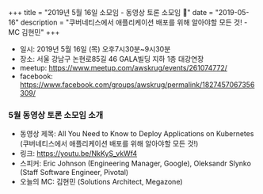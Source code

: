 +++
title = "2019년 5월 16일 소모임 - 동영상 토론 소모임 🎥"
date = "2019-05-16"
description = "쿠버네티스에서 애플리케이션 배포를 위해 알아야할 모든 것! - MC 김현민"
+++

- 일시: 2019년 5월 16일 (목) 오후7시30분~9시30분
- 장소: 서울 강남구 논현로85길 46 GALA빌딩 지하 1층 대강연장
- meetup: https://www.meetup.com/awskrug/events/261074772/
- facebook: https://www.facebook.com/groups/awskrug/permalink/1827457067356309/

### 5월 동영상 토론 소모임 소개
- 동영상 제목: All You Need to Know to Deploy Applications on Kubernetes (쿠버네티스에서 애플리케이션 배포를 위해 알아야할 모든 것!)
- 링크: https://youtu.be/NkKyS_vkWf4
- 스피커: Eric Johnson (Engineering Manager, Google), Oleksandr Slynko (Staff Software Engineer, Pivotal)
- 오늘의 MC: 김현민 (Solutions Architect, Megazone)
